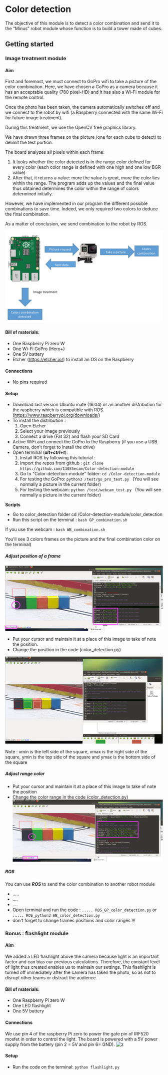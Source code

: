 # Color detection

The objective of this module is to detect a color combination and send it to the “Minus” robot module whose function is to build a tower made of cubes.

## Getting started

### Image treatment module


#### Aim 

First and foremost, we must connect to GoPro wifi to take a picture of the color combination. Here, we have chosen a GoPro as a camera because it has an acceptable quality (780 pixel-HD) and it has also a Wi-Fi module for the remote control.

Once the photo has been taken, the camera automatically switches off and we connect to the robot by wifi (a Raspberry connected with the same Wi-Fi for future image treatment).

During this treatment, we use the OpenCV free graphics library.

We have drawn three frames on the picture (one for each cube to detect) to delimit the test portion. 
  
The board analyzes all pixels within each frame: 
1.	It looks whether the color detected is in the range color defined for every color (each color range is defined with one high and one low BGR value)
2.	After that, it returns a value: more the value is great, more the color lies within the range. The program adds up the values and the final value thus obtained determines the color within the range of colors determined initially. 

However, we have implemented in our program the different possible combinations to save time. Indeed, we only required two colors to deduce the final combination.

As a matter of conclusion, we send combination to the robot by ROS. 

![z](/Pictures/image1.png)
#### Bill of materials: 

- One Raspberry Pi zero W
- One Wi-Fi GoPro (Hero+) 
- One 5V battery
- Etcher (https://etcher.io/) to install an OS on the Raspberry

#### Connections

- No pins required  

#### Setup 
- Download last version Ubuntu mate (16.04) or an another distribution for the raspberry which is compatible with ROS.
(https://www.raspberrypi.org/downloads/)
- To install the distribution : 
	1) Open Etcher
	2) Select your image previously
	3) Connect a drive (Fat 32) and flash your SD Card 
- Active WiFi and connect the GoPro to the Raspberry (if you use a USB Camera, don't forget to install the drive) 
- Open terminal (***alt+ctrl+t***):
	1) Install ROS by following this tutorial :
	2) Import the repos from github : ``` git clone https://github.com/13055ecam/Color-detection-module ```
	3) Go to "Color-detection-module" folder: ```cd /Color-detection-module ```
	4) For testing the GoPro: ```python3 /test/go_pro_test.py ``` (You will see normally a picture in the current folder)
	5) For testing the webcam: ```python /test/webcam_test.py ``` (You will see normally a picture in the current folder)
	
**Scripts**
- Go to color_detection folder cd /Color-detection-module/color_detection 
- Run this script on the terminal : ``` bash GP_combination.sh ```

If you use the webcam : ```bash WB_combination.sh ```

You'll see 3 colors frames on the picture and the final combination color on the terminal)

##### Adjust position of a frame
![before](/Pictures/image2.png)

- Put your cursor and maintain it at a place of this image to take of note the position. 
- Change the position in the code (color_detection.py) 

![after](/Pictures/image3.png)

Note : xmin is the left side of the square, xmax is the right side of the square, ymin is the top side of the square and ymax is the bottom side of the square

##### Adjust range color 
- Put your cursor and maintain it at a place of this image to take of note the position
- Change the color range in the code (color_detection.py)
![z](/Pictures/image4.png)

##### ROS

You can use ***ROS*** to send the color combination to another robot module
- .....
- .... 
- .... 
- Open terminal and run the code : ```..... ROS_GP_color_detection.py``` or ```..... ROS_python3 WB_color_detection.py```
- don't forget to change frames positions and color ranges !!!
### Bonus : flashlight module

#### Aim

We added a LED flashlight above the camera because light is an important factor and can bias our previous calculations. Therefore, the constant level of light thus created enables us to maintain our settings. This flashlight is turned off immediately after the camera has taken the photo, so as not to disrupt other teams or distract the audience. 

#### Bill of materials: 

- One Raspberry Pi zero W
- One LED flashlight 
- One 5V battery

#### Connections

We use pin 4 of the raspberry Pi zero to power the gate pin of IRF520 mosfet in order to control the light. The board is powered with a 5V power supply from the battery (pin 2 = 5V and pin 6= GND).
![z](/Pictures/image6.png)

#### Setup 
- Run the code on the terminal: ```python flashlight.py```


